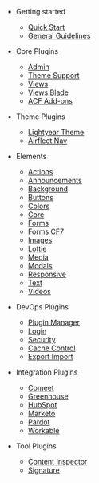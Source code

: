 * Getting started
  * [Quick Start](quickstart.md)
  * [General Guidelines](more-pages.md)

* Core Plugins
  * [Admin](markdown.md)
  * [Theme Support](plugins.md)
  * [Views](configuration.md)
  * [Views Blade](themes.md)
  * [ACF Add-ons](language-highlight.md)

* Theme Plugins
  * [Lightyear Theme](markdown.md)
  * [Airfleet Nav](plugins.md)

* Elements
  * [Actions](configuration.md)
  * [Announcements](themes.md)
  * [Background](language-highlight.md)
  * [Buttons](configuration.md)
  * [Colors](themes.md)
  * [Core](language-highlight.md)
  * [Forms](configuration.md)
  * [Forms CF7](themes.md)
  * [Images](language-highlight.md)
  * [Lottie](configuration.md)
  * [Media](themes.md)
  * [Modals](language-highlight.md)
  * [Responsive](configuration.md)
  * [Text](themes.md)
  * [Videos](language-highlight.md)

* DevOps Plugins
  * [Plugin Manager](language-highlight.md)
  * [Login](themes.md)
  * [Security](language-highlight.md)
  * [Cache Control](language-highlight.md)
  * [Export Import](configuration.md)

* Integration Plugins
  * [Comeet](language-highlight.md)
  * [Greenhouse](themes.md)
  * [HubSpot](language-highlight.md)
  * [Marketo](language-highlight.md)
  * [Pardot](configuration.md)
  * [Workable](configuration.md)

* Tool Plugins
  * [Content Inspector](content-inspector.md)
  * [Signature](signature.md)